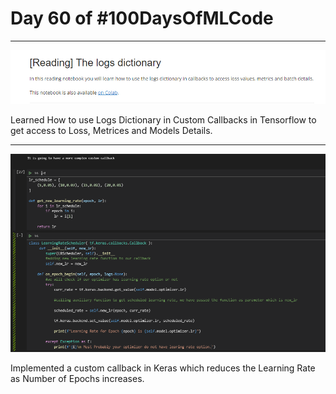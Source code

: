 # Day 60 of #100DaysOfMLCode 
-----

<img src=0.png> </img>

Learned How to use Logs Dictionary in Custom Callbacks in Tensorflow to get access to Loss, Metrices and Models Details.

-----

<img src=1.png> </img>

Implemented a custom callback in Keras which reduces the Learning Rate as Number of Epochs increases.